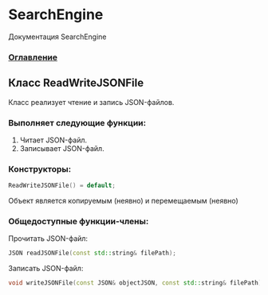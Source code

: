 
# SearchEngine
Документация SearchEngine

### [Оглавление](../index.md)

## Класс ReadWriteJSONFile
Класс реализует чтение и запись JSON-файлов.
### Выполняет следующие функции:
1. Читает JSON-файл.
2. Записывает JSON-файл.
### Конструкторы:
```cpp
ReadWriteJSONFile() = default;
```
Объект является копируемым (неявно) и перемещаемым (неявно)
### Общедоступные функции-члены:
Прочитать JSON-файл:
```cpp
JSON readJSONFile(const std::string& filePath);
```
Записать JSON-файл:
```cpp
void writeJSONFile(const JSON& objectJSON, const std::string& filePath);
```
